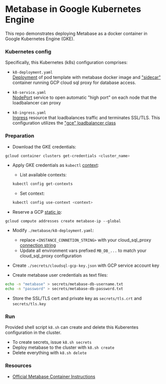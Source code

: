# Metabase in Google Kubernetes Engine

This repo demonstrates deploying Metabase as a docker container in Google Kubernetes Engine (GKE).

### Kubernetes config

Specifically, this Kubernetes (k8s) configuration comprises:
- `k8-deployment.yaml`<br>[Deployment](https://kubernetes.io/docs/concepts/workloads/controllers/deployment/) of pod template with metabase docker image and ["sidecar"](https://cloud.google.com/sql/docs/mysql/connect-kubernetes-engine) container running GCP cloud sql proxy for database access.

- `k8-service.yaml`<br>[NodePort](https://kubernetes.io/docs/concepts/services-networking/service/#type-nodeport) service to open automatic "high port" on each node that the loadbalancer can proxy

- `k8-ingress.yaml`<br>[Ingress](https://kubernetes.io/docs/concepts/services-networking/ingress/) resource that loadbalances traffic and terminates SSL/TLS. This configuration utilizes the ["gce" loadbalancer class](https://github.com/kubernetes/ingress-gce)

### Preparation

- Download the GKE credentials:
```sh
gcloud container clusters get-credentials <cluster_name>
```

- Apply GKE credentials as `kubectl` [context](https://kubernetes.io/docs/concepts/configuration/organize-cluster-access-kubeconfig/#context):
  - List available contexts:
  ```sh
  kubectl config get-contexts
  ```
  - Set context:
  ```sh
  kubectl config use-context <context>
  ```

- Reserve a GCP [static ip](https://cloud.google.com/compute/docs/ip-addresses/reserve-static-external-ip-address):
```
gcloud compute addresses create metabase-ip --global
```

- Modify `./metabase/k8-deployment.yaml`:
  - replace `<INSTANCE_CONNETION_STRING>` with your cloud_sql_proxy [connection string](https://cloud.google.com/sql/docs/mysql/connect-admin-proxy)
  - Update all environment vars prefixed `MB_DB_...` to match your cloud_sql_proxy configuration


- Create `./secrets/cloudsql-gcp-key.json` with GCP service account key

- Create metabase user credentials as text files:
```sh
echo -n "metabase" > secrets/metabase-db-username.txt
echo -n "password" > secrets/metabase-db-password.txt
```


- Store the SSL/TLS cert and private key as `secrets/tls.crt` and `secrets/tls.key`

### Run

Provided shell script `k8.sh` can create and delete this Kuberentes configuration in the cluster.

- To create secrets, issue `k8.sh secrets`
- Deploy metabase to the cluster with `k8.sh create`
- Delete everything with `k8.sh delete`

### Resources
- [Official Metabase Container Instructions](https://www.metabase.com/docs/latest/operations-guide/running-metabase-on-docker.html)
